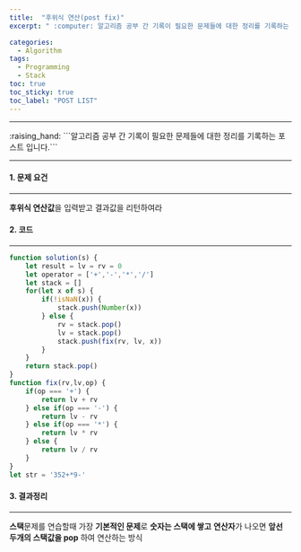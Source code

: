 ```yaml
---
title:  "후위식 연산(post fix)"
excerpt: " :computer: 알고리즘 공부 간 기록이 필요한 문제들에 대한 정리를 기록하는 포스트 입니다."

categories:
  - Algorithm
tags:
  - Programming
  - Stack
toc: true
toc_sticky: true
toc_label: "POST LIST"
---
```


<hr>
:raising_hand:  ```알고리즘 공부 간 기록이 필요한 문제들에 대한 정리를 기록하는 포스트 입니다.```
<hr>

#### 1. 문제 요건
***
**후위식 연산값**을 입력받고 결과값을 리턴하여라

#### 2. 코드
***

```javascript
function solution(s) {
    let result = lv = rv = 0
    let operator = ['+','-','*','/']
    let stack = []
    for(let x of s) {
        if(!isNaN(x)) {
            stack.push(Number(x))
        } else {
            rv = stack.pop()
            lv = stack.pop()
            stack.push(fix(rv, lv, x))
        }
    }
    return stack.pop()
}
function fix(rv,lv,op) {
    if(op === '+') {
        return lv + rv
    } else if(op === '-') {
        return lv - rv
    } else if(op === '*') {
        return lv * rv
    } else {
        return lv / rv
    }
}
let str = '352+*9-'
```

#### 3. 결과정리
***

**스택**문제를 연습할때 가장 **기본적인 문제**로 **숫자는 스택에 쌓고** **연산자**가 나오면 **앞선 두개의 스택값을 pop** 하여 연산하는 방식

 


